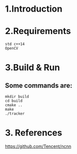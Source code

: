 
# 1.Introduction

# 2.Requirements
	std c++14
	OpenCV
# 3.Build & Run
## Some commands are:
```
mkdir build
cd build
cmake ..
make
./tracker
```
# 3. References
https://github.com/Tencent/ncnn


